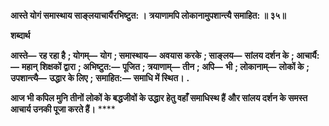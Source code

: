 **आस्ते योगं समास्थाय साङ्लयाचार्यैरभिष्टुत: ।** **त्रयाणामपि लोकानामुपशान्त्यै समाहित: ॥ ३५॥** 

**शब्दार्थ** 

**आस्ते—** **रह रहा है** **; योगम्—** **योग** **; समास्थाय—** **अवयास करके** **; साङ्लय—** **सांलय दर्शन के** **; आचार्यै:—** **महान्** **शिक्षकों द्वारा** **; अभिष्टुत:—** **पूजित** **; त्रयाणाम्—** **तीन** **; अपि—** **भी** **; लोकानाम्—** **लोकों के** **; उपशान्त्यै—** **उद्धार के लिए** **;** **समाहित:—** **समाधि में स्थित।** **.** 

**आज भी कपिल मुनि तीनों लोकों के बद्धजीवों के उद्धार हेतु वहाँ समाधिस्थ हैं** **और सांलय दर्शन के समस्त आचार्य उनकी पूजा करते हैं।** **** 